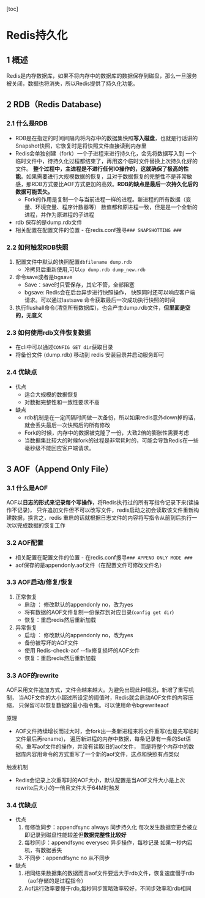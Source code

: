 [toc]

# Redis持久化

## 1 概述

Redis是内存数据库，如果不将内存中的数据库的数据保存到磁盘，那么一旦服务被关闭，数据也将消失，所以Redis提供了持久化功能。

## 2 RDB（Redis Database)

### 2.1 什么是RDB

- RDB是在指定的时间间隔内将内存中的数据集快照**写入磁盘**，也就是行话讲的Snapshot快照，它恢复时是将快照文件直接读到内存里
- Redis会单独创建（fork）一个子进程来进行持久化，会先将数据写入到 一个临时文件中，待持久化过程都结束了，再用这个临时文件替换上次持久化好的文件。 **整个过程中，主进程是不进行任何IO操作的，这就确保了极高的性能**。如果需要进行大规模数据的恢复，且对于数据恢复的完整性不是非常敏感，那RDB方式要比AOF方式更加的高效。**RDB的缺点是最后一次持久化后的数据可能丢失。**
    - Fork的作用是复制一个与当前进程一样的进程。新进程的所有数据（变量、环境变量、程序计数器等） 数值都和原进程一致，但是是一个全新的进程，并作为原进程的子进程
- rdb 保存的是dump.rdb文件
- 相关配置在配置文件的位置 - 在redis.conf搜寻`### SNAPSHOTTING ###`

### 2.2 如何触发RDB快照

1. 配置文件中默认的快照配置`dbfilename dump.rdb`
    - 冷拷贝后重新使用,可以`cp dump.rdb dump_new.rdb`
2. 命令save或者是bgsave
    - Save：save时只管保存，其它不管，全部阻塞
    - bgsave: Redis会在后台异步进行快照操作， 快照同时还可以响应客户端请求。可以通过lastsave 命令获取最后一次成功执行快照的时间
3. 执行flushall命令(清空所有数据库)，也会产生dump.rdb文件，**但里面是空的，无意义**

### 2.3 如何使用rdb文件恢复数据

- 在cli中可以通过`CONFIG GET dir`获取目录
- 将备份文件 (dump.rdb) 移动到 redis 安装目录并启动服务即可

### 2.4 优缺点

- 优点
    - 适合大规模的数据恢复
    - 对数据完整性和一致性要求不高
- 缺点
    - rdb机制是在一定间隔时间做一次备份，所以如果redis意外down掉的话，就会丢失最后一次快照后的所有修改
    - Fork的时候，内存中的数据被克隆了一份，大致2倍的膨胀性需要考虑
    - 当数据集比较大的时候fork的过程是非常耗时的，可能会导致Redis在一些毫秒级不能回应客户端请求。 

## 3 AOF（Append Only File）

### 3.1 什么是AOF

AOF以**日志的形式来记录每个写操作**，将Redis执行过的所有写指令记录下来(读操作不记录)， 只许追加文件但不可以改写文件，redis启动之初会读取该文件重新构建数据，换言之，redis 重启的话就根据日志文件的内容将写指令从前到后执行一次以完成数据的恢复工作 

### 3.2 AOF配置

- 相关配置在配置文件的位置 - 在redis.conf搜寻`### APPEND ONLY MODE ###`
- aof保存的是appendonly.aof文件（在配置文件可修改文件名）

### 3.3 AOF启动/修复/恢复

1.  正常恢复 
    - 启动 ： 修改默认的appendonly no，改为yes 
    - 将有数据的AOF文件复制一份保存到对应目录(`config get dir`)
    - 恢复：重启redis然后重新加载
2.  异常恢复 
    - 启动 ： 修改默认的appendonly no，改为yes 
    - 备份被写坏的AOF文件
    - 使用 Redis-check-aof --fix修复损坏的AOF文件
    - 恢复：重启redis然后重新加载

### 3.3 AOF的rewrite

AOF采用文件追加方式，文件会越来越大。为避免出现此种情况，新增了重写机制， 当AOF文件的大小超过所设定的阈值时，Redis就会启动AOF文件的内容压缩， 只保留可以恢复数据的最小指令集。可以使用命令bgrewriteaof

原理

- AOF文件持续增长而过大时，会fork出一条新进程来将文件重写(也是先写临时文件最后再rename)， 遍历新进程的内存中数据，每条记录有一条的Set语句。重写aof文件的操作，并没有读取旧的aof文件， 而是将整个内存中的数据库内容用命令的方式重写了一个新的aof文件，这点和快照有点类似

触发机制

- Redis会记录上次重写时的AOF大小，默认配置是当AOF文件大小是上次rewrite后大小的一倍且文件大于64M时触发

### 3.4 优缺点

- 优点
    1. 每修改同步：appendfsync always 同步持久化 每次发生数据变更会被立即记录到磁盘性能较差但**数据完整性比较好**
    2. 每秒同步：appendfsync everysec 异步操作，每秒记录 如果一秒内宕机，有数据丢失
    3. 不同步：appendfsync no 从不同步
- 缺点
    1. 相同结果数据集的数据而言aof文件要远大于rdb文件，恢复速度慢于rdb（aof存储的是过程指令）
    2. Aof运行效率要慢于rdb,每秒同步策略效率较好，不同步效率和rdb相同